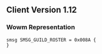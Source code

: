 ## Client Version 1.12

### Wowm Representation
```rust,ignore
smsg SMSG_GUILD_ROSTER = 0x008A {
}

```
